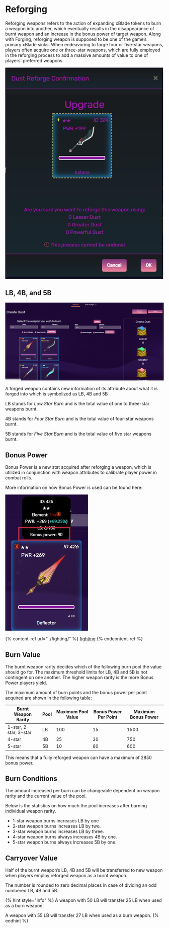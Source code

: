 # Reforging

Reforging weapons refers to the action of expanding xBlade tokens to burn a weapon into another, which eventually results in the disappearance of burnt weapon and an increase in the bonus power of target weapon. Along with Forging, reforging weapon is supposed to be one of the game’s primary xBlade sinks. When endeavoring to forge four or five-star weapons, players often acquire one or three-star weapons, which are fully employed in the reforging process to add a massive amounts of value to one of players’ preferred weapons.

![](../../.gitbook/assets/3.jpg)

## LB, 4B, and 5B

![](../../.gitbook/assets/22.jpg)

A forged weapon contains new information of its attribute about what it is forged into which is symbolized as LB, 4B and 5B

LB stands for _Low Star Burn_ and is the total value of one to three-star weapons burnt.

4B stands for _Four Star Burn_ and is the total value of four-star weapons burnt.

5B stands for _Five Star Burn_ and is the total value of five star weapons burnt.

## Bonus Power

Bonus Power is a new stat acquired after reforging a weapon, which is utilized in conjunction with weapon attributes to calibrate player power in combat rolls.

More information on how Bonus Power is used can be found here:

![](../../.gitbook/assets/23.jpg)

{% content-ref url="../fighting/" %}
[fighting](../fighting/)
{% endcontent-ref %}

## Burn Value

The burnt weapon rarity decides which of the following burn pool the value should go for. The maximum threshold limits for LB, 4B and 5B is not contingent on one another. The higher weapon rarity is the more Bonus Power players yield.

The maximum amount of burn points and the bonus power per point acquired are shown in the following table:

| Burnt Weapon Rarity    | Pool | Maximum Pool Value | Bonus Power Per Point | Maximum Bonus Power |
| ---------------------- | ---- | ------------------ | --------------------- | ------------------- |
| 1-star, 2-star, 3-star | LB   | 100                | 15                    | 1500                |
| 4-star                 | 4B   | 25                 | 30                    | 750                 |
| 5-star                 | 5B   | 10                 | 60                    | 600                 |

This means that a fully reforged weapon can have a maximum of 2850 bonus power.

## Burn Conditions

The amount increased per burn can be changeable dependent on weapon rarity and the current value of the pool.

Below is the statistics on how much the pool increases after burning individual weapon rarity.

* 1-star weapon burns increases LB by one
* 2-star weapon burns increases LB by two.
* 3-star weapon burns increases LB by three.
* 4-star weapon burns always increases 4B by one.
* 5-star weapon burns always increases 5B by one.

## Carryover Value

Half of the burnt weapon’s LB, 4B and 5B will be transferred to new weapon when players employ reforged weapon as a burnt weapon.

The number is rounded to zero decimal places in case of dividing an odd numbered LB, 4B and 5B.

{% hint style="info" %}
A weapon with 50 LB will transfer 25 LB when used as a burn weapon.

A weapon with 55 LB will transfer 27 LB when used as a burn weapon.
{% endhint %}
